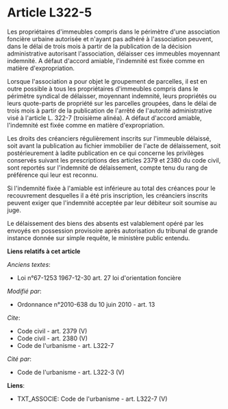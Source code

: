 # Article L322-5

Les propriétaires d'immeubles compris dans le périmètre d'une association foncière urbaine autorisée et n'ayant pas adhéré à
l'association peuvent, dans le délai de trois mois à partir de la publication de la décision administrative autorisant
l'association, délaisser ces immeubles moyennant indemnité. A défaut d'accord amiable, l'indemnité est fixée comme en matière
d'expropriation. 

Lorsque l'association a pour objet le groupement de parcelles, il est en outre possible à tous les propriétaires d'immeubles
compris dans le périmètre syndical de délaisser, moyennant indemnité, leurs propriétés ou leurs quote-parts de propriété sur
les parcelles groupées, dans le délai de trois mois à partir de la publication de l'arrêté de l'autorité administrative visé
à l'article L. 322-7 (troisième alinéa). A défaut d'accord amiable, l'indemnité est fixée comme en matière d'expropriation. 

Les droits des créanciers régulièrement inscrits sur l'immeuble délaissé, soit avant la publication au fichier immobilier de
l'acte de délaissement, soit postérieurement à ladite publication en ce qui concerne les privilèges conservés suivant les
prescriptions des articles 2379 et 2380 du code civil, sont reportés sur l'indemnité de délaissement, compte tenu du rang de
préférence qui leur est reconnu. 

Si l'indemnité fixée à l'amiable est inférieure au total des créances pour le recouvrement desquelles il a été pris
inscription, les créanciers inscrits peuvent exiger que l'indemnité acceptée par leur débiteur soit soumise au juge. 

Le délaissement des biens des absents est valablement opéré par les envoyés en possession provisoire après autorisation du
tribunal de grande instance donnée sur simple requête, le ministère public entendu.

**Liens relatifs à cet article**

_Anciens textes_:

  - Loi n°67-1253 1967-12-30 art. 27 loi d'orientation foncière

_Modifié par_:

  - Ordonnance n°2010-638 du 10 juin 2010 - art. 13

_Cite_:

  - Code civil - art. 2379 (V)
  - Code civil - art. 2380 (V)
  - Code de l'urbanisme - art. L322-7

_Cité par_:

  - Code de l'urbanisme - art. L322-3 (V)

**Liens**:

  - TXT_ASSOCIE: Code de l'urbanisme - art. L322-7 (V)
